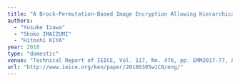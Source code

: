 ```yaml
---
title: "A Brock-Permutation-Based Image Encryption Allowing Hierarchical Decryption"
authors:
  - "Yusuke Izawa"
  - "Shoko IMAIZUMI"
  - "Hitoshi KIYA"
year: 2018
type: "domestic"
venue: "Technical Report of IEICE, Vol. 117, No. 476, pp. EMM2017-77, 鹿児島県，奄美市, 2018-03-05."
url: "http://www.ieice.org/ken/paper/20180305w1C8/eng/"
---
```

